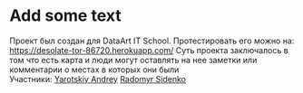 # Add some text
Проект был создан для DataArt IT School. 
Протестировать его можно на: https://desolate-tor-86720.herokuapp.com/
Суть проекта заключалось в том что есть карта и люди могут оставлять на нее заметки или комментарии о местах в которых они были  
Участники: 
[Yarotskiy Andrey](https://github.com/YarotskiyAndrey)
[Radomyr Sidenko](https://github.com/Radiksidenko)
